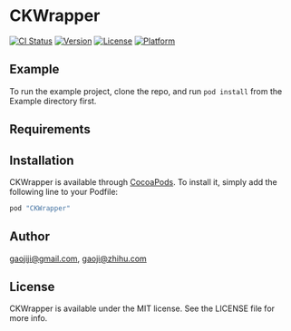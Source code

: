 # CKWrapper

[![CI Status](http://img.shields.io/travis/gaojiji@gmail.com/CKWrapper.svg?style=flat)](https://travis-ci.org/gaojiji@gmail.com/CKWrapper)
[![Version](https://img.shields.io/cocoapods/v/CKWrapper.svg?style=flat)](http://cocoapods.org/pods/CKWrapper)
[![License](https://img.shields.io/cocoapods/l/CKWrapper.svg?style=flat)](http://cocoapods.org/pods/CKWrapper)
[![Platform](https://img.shields.io/cocoapods/p/CKWrapper.svg?style=flat)](http://cocoapods.org/pods/CKWrapper)

## Example

To run the example project, clone the repo, and run `pod install` from the Example directory first.

## Requirements

## Installation

CKWrapper is available through [CocoaPods](http://cocoapods.org). To install
it, simply add the following line to your Podfile:

```ruby
pod "CKWrapper"
```

## Author

gaojiji@gmail.com, gaoji@zhihu.com

## License

CKWrapper is available under the MIT license. See the LICENSE file for more info.
